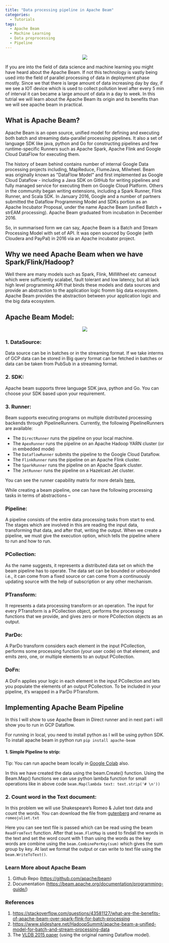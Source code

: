 ```yaml
---
title: "Data processing pipeline in Apache Beam"
categories:
  - Tutorials
tags:
  - Apache Beam
  - Machine Learning
  - Data preprocessing
  - Pipeline
---
```


<p align="center">
  <img src="https://i.imgur.com/Oger284.png">
</p>


If you are into the field of data science and machine learning you might have heard about the Apache Beam. If not this technology is vastly being used into the field of parallel processing of data in deployment phase mostly. Since we that there is large amount of data increasing day by day, if we see a IOT device which is used to collect pollution level after every 5 min of interval it can became a large amount of data in a day to week. In this tutrial we will learn about the Apache Beam its origin and its benefits than we will see apache beam in practical. 

## What is Apache Beam? 

Apache Beam is an open source, unified model for defining and executing both batch and streaming data-parallel processing pipelines. It also a set of language SDK like java, python and Go for constructing pipelines and few runtime-specific Runners  such as Apache Spark, Apache Flink and Google Cloud DataFlow for executing them.

The history of beam behind contains number of internal Google Data processing projects including, MapReduce, FlumeJava, Milwheel. Beam was originally known as "DataFlow Model" and first implemented as Google Cloud Dataflow - including a Java SDK on GitHub for writing pipelines and fully managed service for executing them on Google Cloud Platform. Others in the community began writing extensions, including a Spark Runner, Flink Runner, and Scala SDK. In January 2016, Google and a number of partners submitted the Dataflow Programming Model and SDKs portion as an Apache Incubator Proposal, under the name Apache Beam (unified Batch + strEAM processing). Apache Beam graduated from incubation in December 2016.

So, in summarised form we can say, Apache Beam is a Batch and Stream Processing Model with set of API. It was open sourced by Google (with Cloudera and PayPal) in 2016 via an Apache incubator project.

## Why we need Apache Beam when we have Spark/Flink/Hadoop? 

Well there are many models such as Spark, Flink, MillWheel etc cameout which were sufficiently scalabel, fault tolerant and low latency, but all lack high level programming API that binds these models and data sources and provide an abstraction to the application logic fromm big data ecosystem. Apache Beam provides the abstraction between your application logic and the big data ecosystem. 

## Apache Beam Model: 

<p align="center">
  <img src="https://i.imgur.com/xuTr2Uk.png">
</p>

### 1. DataSource:
Data source can be in batches or in the streaming format. If we take interms of GCP data can be stored in Big query format can be fetched in batches or data can be taken from PubSub in a streaming format. 

### 2. SDK:
Apache beam supports three language SDK java, python and Go. You can choose your SDK based upon your requirement. 

### 3. Runner: 
Beam supports executing programs on multiple distributed processing backends through PipelineRunners. Currently, the following PipelineRunners are available:

* The `DirectRunner` runs the pipeline on your local machine. 
* The  `ApexRunner` runs the pipeline on an Apache Hadoop YARN cluster (or in embedded mode)
* The `DataflowRunner` submits the pipeline to the Google Cloud Dataflow.
* The `FlinkRunner` runs the pipeline on an Apache Flink cluster. 
* The `SparkRunner` runs the pipeline on an Apache Spark cluster.
* The `JetRunner` runs the pipeline on a Hazelcast Jet cluster.

You can see the runner capability matrix for more details [here.](https://beam.apache.org/documentation/runners/capability-matrix/)

While creating a beam pipeline, one can have the following processing tasks in terms of abstractions –

### Pipeline:
A pipeline consists of the entire data processing tasks from start to end. The stages which are involved in this are reading the input data, transforming that data, and after that, writing the output. When we create a pipeline, we must give the execution option, which tells the pipeline where to run and how to run.

### PCollection: 
As the name suggests, it represents a distributed data set on which the beam pipeline has to operate. The data set can be bounded or unbounded i.e., it can come from a fixed source or can come from a continuously updating source with the help of subscription or any other mechanism.

### PTransform: 
It represents a data processing transform or an operation. The input for every PTransform is a PCollection object, performs the processing functions that we provide, and gives zero or more PCollection objects as an output.

### ParDo: 
A ParDo transform considers each element in the input PCollection, performs some processing function (your user code) on that element, and emits zero, one, or multiple elements to an output PCollection.

### DoFn: 
A DoFn applies your logic in each element in the input PCollection and lets you populate the elements of an output PCollection. To be included in your pipeline, it’s wrapped in a ParDo PTransform.

## Implementing Apache Beam Pipeline

In this I will show to use Apache Beam in Direct runner and in next part i will show you to run in GCP Dataflow. 

For running in local, you need to install python as I will be using python SDK. To install apache beam in python run `pip install apache-beam`

#### 1. Simple Pipeline to strip: 

Tip: You can run apache beam locally in [Google Colab](https://colab.research.google.com) also. 

<script src="https://gist.github.com/AtriSaxena/faf26672653ba6d12a5ade66958c0606.js"></script>

In this we have created the data using the beam.Create() function. Using the Beam.Map() functions we can use python lambda function for small operations like in above code `beam.Map(lambda text: text.strip('# \n'))`

### 2. Count word in the Text document: 

In this problem we will use Shakespeare’s Romeo & Juliet text data and count the words. You can download the file from [gutenberg](http://www.gutenberg.org/cache/epub/1777/pg1777.txt) and rename as `romeojuliet.txt`

<script src="https://gist.github.com/AtriSaxena/d185b2e67e4186c317bd48c22813b439.js"></script>

Here you can see text file is passed which can be read using the beam `ReadFromText` function. After that `beam.FlatMap` is used to findall the words in the text and set the word count with 1 than using the words as the key words are combine using the `beam.CombinePerKey(sum)` which gives the sum group by key. At last we format the output or can write to text file using the `beam.WriteToText()`.

### Learn More about Apache Beam

1. Github Repo (https://github.com/apache/beam)
2. Documentation (https://beam.apache.org/documentation/programming-guide/)

### References

1. https://stackoverflow.com/questions/43581127/what-are-the-benefits-of-apache-beam-over-spark-flink-for-batch-processing
2. https://www.slideshare.net/HadoopSummit/apache-beam-a-unified-model-for-batch-and-stream-processing-data
3. The [VLDB 2015 paper](http://www.vldb.org/pvldb/vol8/p1792-Akidau.pdf) (using the original naming Dataflow model).
